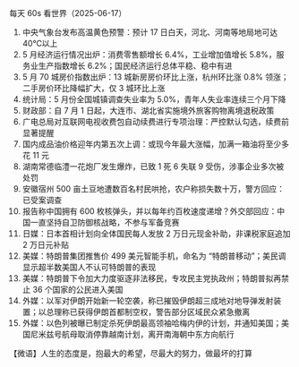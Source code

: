 每天 60s 看世界（2025-06-17）

1. 中央气象台发布高温黄色预警：预计 17 日白天，河北、河南等地局地可达 40℃以上
2. 5 月经济运行情况出炉：消费零售额增长 6.4%，工业增加值增长 5.8%，服务业生产指数增长 6.2%；国民经济运行总体平稳、稳中有进
3. 5 月 70 城房价指数出炉：13 城新房房价环比上涨，杭州环比涨 0.8% 领涨；二手房价环比降幅扩大，仅 3 城环比上涨
4. 统计局：5 月份全国城镇调查失业率为 5.0%，青年人失业率连续三个月下降
5. 财政部：自 7 月 1 日起，大连市、湖北省实施境外旅客购物离境退税政策
6. 广电总局对互联网电视收费包自动续费进行专项治理：严控默认勾选，续费前显著提醒
7. 国内成品油价格迎年内第五次上调：或现今年最大涨幅，加满一箱油将至少多花 11 元
8. 湖南常德临澧一花炮厂发生爆炸，已致 1 死 6 失联 9 受伤，涉事企业多次被处罚
9. 安徽宿州 500 亩土豆地遭数百名村民哄抢，农户称损失数十万，警方回应：已受案调查
10. 报告称中国拥有 600 枚核弹头，并以每年约百枚速度递增？外交部回应：中国一直坚持自卫防御核战略，不参与军备竞赛
11. 日媒：日本首相计划向全体国民每人发放 2 万日元现金补助，非课税家庭追加 2 万日元补贴
12. 美媒：特朗普集团推售价 499 美元智能手机，命名为 “特朗普移动”；美民调显示超半数美国人不认可特朗普的表现
13. 美媒：特朗普下令加大力度驱逐非法移民，专攻民主党执政州；特朗普拟再禁止 36 个国家的公民进入美国
14. 外媒：以军对伊朗开始新一轮空袭，称已摧毁伊朗超三成地对地导弹发射装置；以总理称已获得伊朗首都制空权，警告部分区域民众紧急撤离
15. 外媒：以色列被曝已制定杀死伊朗最高领袖哈梅内伊的计划，并通知美国；美国尼米兹号航母取消停靠越南计划，离开南海朝中东方向航行

【微语】人生的态度是，抱最大的希望，尽最大的努力，做最坏的打算